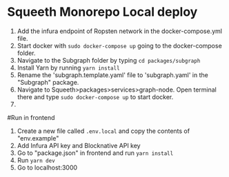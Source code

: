 # Squeeth Monorepo Local deploy

1. Add the infura endpoint of Ropsten network in the docker-compose.yml file.
2. Start docker with `sudo docker-compose up` going to the docker-compose folder.
3. Navigate to the Subgraph folder by typing `cd packages/subgraph`
4. Install Yarn by running `yarn install`
5. Rename the 'subgraph.template.yaml' file to 'subgraph.yaml' in the "Subgraph" package.
6. Navigate to Squeeth>packages>services>graph-node. Open terminal there and type `sudo docker-compose up` to start docker.
7. 

#Run in frontend
1. Create a new file called `.env.local` and copy the contents of "env.example"
2. Add Infura API key and Blocknative API key 
3. Go to "package.json" in frontend and run `yarn install`
4. Run `yarn dev`
5. Go to localhost:3000
